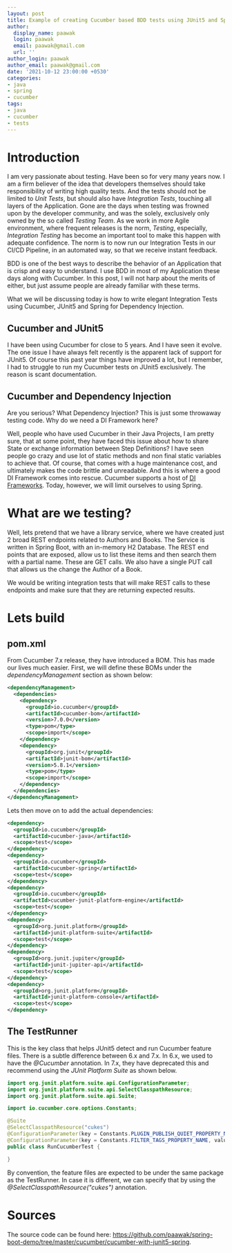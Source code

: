 ```yaml
---
layout: post
title: Example of creating Cucumber based BDD tests using JUnit5 and Spring Dependency Injection
author:
  display_name: paawak
  login: paawak
  email: paawak@gmail.com
  url: ''
author_login: paawak
author_email: paawak@gmail.com
date: '2021-10-12 23:00:00 +0530'
categories:
- java
- spring
- cucumber
tags:
- java
- cucumber
- tests
---
```

# Introduction
I am very passionate about testing. Have been so for very many years now. I am a firm believer of the idea that developers themselves should take responsibility of writing high quality tests. And the tests should not be limited to *Unit Tests*, but should also have *Integration Tests*, touching all layers of the Application. Gone are the days when testing was frowned upon by the developer community, and was the solely, exclusively only owned by the so called *Testing Team*. As we work in more Agile environment, where frequent releases is the norm, *Testing*, especially, *Integration Testing* has become an important tool to make this happen with adequate confidence. The norm is to now run our Integration Tests in our CI/CD Pipeline, in an automated way, so that we receive instant feedback.

BDD is one of the best ways to describe the behavior of an Application that is crisp and easy to understand. I use BDD in most of my Application these days along with Cucumber. In this post, I will not harp about the merits of either, but just assume people are already familiar with these terms.

What we will be discussing today is how to write elegant Integration Tests using Cucumber, JUnit5 and Spring for Dependency Injection.

## Cucumber and JUnit5
I have been using Cucumber for close to 5 years. And I have seen it evolve. The one issue I have always felt recently is the apparent lack of support for JUnit5. Of course this past year things have improved a lot, but I remember, I had to struggle to run my Cucumber tests on JUnit5 exclusively. The reason is scant documentation.

## Cucumber and Dependency Injection
Are you serious? What Dependency Injection? This is just some throwaway testing code. Why do we need a DI Framework here?

Well, people who have used Cucumber in their Java Projects, I am pretty sure, that at some point, they have faced this issue about how to share State or exchange information between Step Definitions? I have seen people go crazy and use lot of static methods and non final static variables to achieve that. Of course, that comes with a huge maintenance cost, and ultimately makes the code brittle and unreadable. And this is where a good DI Framework comes into rescue. Cucumber supports a host of [DI Frameworks](https://cucumber.io/docs/cucumber/state/#dependency-injection). Today, however, we will limit ourselves to using Spring.

# What are we testing?
Well, lets pretend that we have a library service, where we have created just 2 broad REST endpoints related to Authors and Books. The Service is written in Spring Boot, with an in-memory H2 Database. The REST end points that are exposed, allow us to list these items and then search them with a partial name. These are GET calls. We also have a single PUT call that allows us the change the Author of a Book.

We would be writing integration tests that will make REST calls to these endpoints and make sure that they are returning expected results.

# Lets build
## pom.xml
From Cucumber 7.x release, they have introduced a BOM. This has made our lives much easier. First, we will define these BOMs under the *dependencyManagement* section as shown below:

```xml
<dependencyManagement>
  <dependencies>
    <dependency>
      <groupId>io.cucumber</groupId>
      <artifactId>cucumber-bom</artifactId>
      <version>7.0.0</version>
      <type>pom</type>
      <scope>import</scope>
    </dependency>
    <dependency>
      <groupId>org.junit</groupId>
      <artifactId>junit-bom</artifactId>
      <version>5.8.1</version>
      <type>pom</type>
      <scope>import</scope>
    </dependency>
  </dependencies>
</dependencyManagement>
```

Lets then move on to add the actual dependencies:

```xml
<dependency>
  <groupId>io.cucumber</groupId>
  <artifactId>cucumber-java</artifactId>
  <scope>test</scope>
</dependency>
<dependency>
  <groupId>io.cucumber</groupId>
  <artifactId>cucumber-spring</artifactId>
  <scope>test</scope>
</dependency>
<dependency>
  <groupId>io.cucumber</groupId>
  <artifactId>cucumber-junit-platform-engine</artifactId>
  <scope>test</scope>
</dependency>
<dependency>
  <groupId>org.junit.platform</groupId>
  <artifactId>junit-platform-suite</artifactId>
  <scope>test</scope>
</dependency>
<dependency>
  <groupId>org.junit.jupiter</groupId>
  <artifactId>junit-jupiter-api</artifactId>
  <scope>test</scope>
</dependency>
<dependency>
  <groupId>org.junit.platform</groupId>
  <artifactId>junit-platform-console</artifactId>
  <scope>test</scope>
</dependency>
```

## The TestRunner
This is the key class that helps JUnit5 detect and run Cucumber feature files. There is a subtle difference between 6.x and 7.x. In 6.x, we used to have the *@Cucumber* annotation. In 7.x, they have deprecated this and recommend using the *JUnit Platform Suite* as shown below.

```java
import org.junit.platform.suite.api.ConfigurationParameter;
import org.junit.platform.suite.api.SelectClasspathResource;
import org.junit.platform.suite.api.Suite;

import io.cucumber.core.options.Constants;

@Suite
@SelectClasspathResource("cukes")
@ConfigurationParameter(key = Constants.PLUGIN_PUBLISH_QUIET_PROPERTY_NAME, value = "true")
@ConfigurationParameter(key = Constants.FILTER_TAGS_PROPERTY_NAME, value = "@book or @author")
public class RunCucumberTest {

}
```
By convention, the feature files are expected to be under the same package as the TestRunner. In case it is different, we can specify that by using the *@SelectClasspathResource("cukes")* annotation.

# Sources
The source code can be found here: <https://github.com/paawak/spring-boot-demo/tree/master/cucumber/cucumber-with-junit5-spring>.
